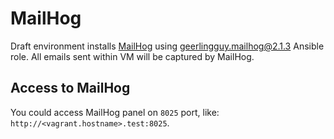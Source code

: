# MailHog

Draft environment installs [MailHog](https://github.com/mailhog/MailHog) using [geerlingguy.mailhog@2.1.3](https://galaxy.ansible.com/geerlingguy/mailhog) Ansible role.
All emails sent within VM will be captured by MailHog.

## Access to MailHog

You could access MailHog panel on `8025` port, like: `http://<vagrant.hostname>.test:8025`. 
